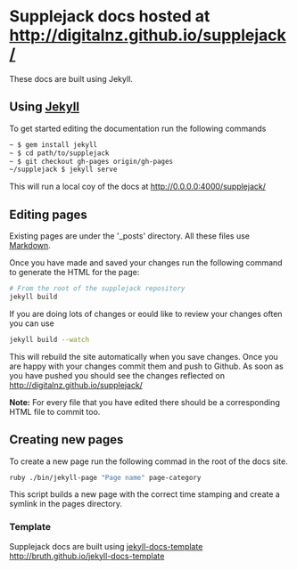 # Supplejack docs hosted at http://digitalnz.github.io/supplejack/

These docs are built using Jekyll.

## Using [Jekyll](http://jekyllrb.com/docs/home/)

To get started editing the documentation run the following commands

```bash
~ $ gem install jekyll
~ $ cd path/to/supplejack
~ $ git checkout gh-pages origin/gh-pages
~/supplejack $ jekyll serve
```

This will run a local coy of the docs at http://0.0.0.0:4000/supplejack/

## Editing pages

Existing pages are under the '_posts' directory. All these files use [Markdown](http://daringfireball.net/projects/markdown/).

Once you have made and saved your changes run the following command to generate the HTML for the page:

```bash
# From the root of the supplejack repository
jekyll build
```

If you are doing lots of changes or eould like to review your changes often you can use 

```bash
jekyll build --watch
```

This will rebuild the site automatically when you save changes. Once you are happy with your changes commit them and push to Github. As soon as you have pushed you should see the changes reflected on http://digitalnz.github.io/supplejack/

**Note:** For every file that you have edited there should be a corresponding HTML file to commit too.

## Creating new pages

To create a new page run the following commad in the root of the docs site.

```bash
ruby ./bin/jekyll-page "Page name" page-category 
```

This script builds a new page with the correct time stamping and create a symlink in the pages directory.

### Template
Supplejack docs are built using [jekyll-docs-template](http://bruth.github.io/jekyll-docs-template)
http://bruth.github.io/jekyll-docs-template
